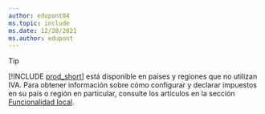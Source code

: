 ```yaml
---
author: edupont04
ms.topic: include
ms.date: 12/28/2021
ms.author: edupont
---
```

> [!TIP]
> [!INCLUDE [prod_short](prod_short.md)] está disponible en países y regiones que no utilizan IVA. Para obtener información sobre cómo configurar y declarar impuestos en su país o región en particular, consulte los artículos en la sección [Funcionalidad local](../about-localization.md).  
